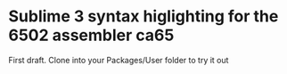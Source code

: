 # Sublime 3 syntax higlighting for the 6502 assembler ca65

First draft. Clone into your Packages/User folder to try it out
